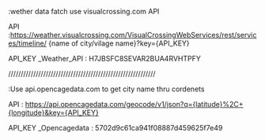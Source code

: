 
:wether data fatch use visualcrossing.com API

API                    :https://weather.visualcrossing.com/VisualCrossingWebServices/rest/services/timeline/
                        {name of city/vilage name}?key={API_KEY}

API_KEY _Weather_API   :   H7JBSFC8SEVAR2BUA4RVHTPFY

///////////////////////////////////////////////////////////

:Use api.opencagedata.com to get city name thru cordenets
  
API                    :   https://api.opencagedata.com/geocode/v1/json?q={latitude}%2C+{longitude}&key={API_KEY}      


API_KEY _Opencagedata  :    5702d9c61ca941f08887d459625f7e49







